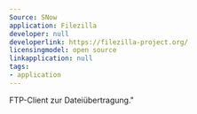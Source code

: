 ```yaml
---
Source: SNow
application: Filezilla
developer: null
developerlink: https://filezilla-project.org/
licensingmodel: open source
linkapplication: null
tags:
- application
---
```

FTP-Client zur Dateiübertragung."
